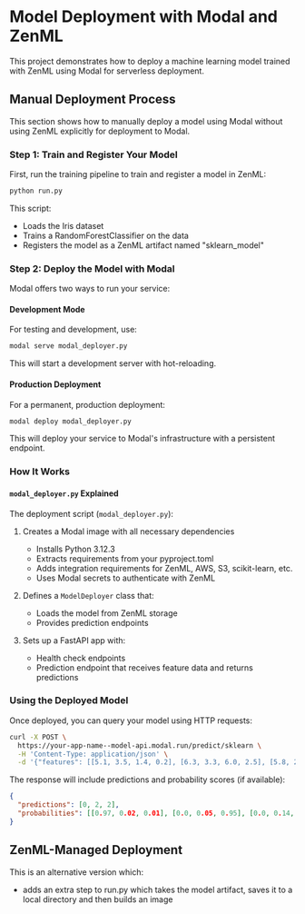 # Model Deployment with Modal and ZenML

This project demonstrates how to deploy a machine learning model trained with ZenML using Modal for serverless deployment.

## Manual Deployment Process

This section shows how to manually deploy a model using Modal without using
ZenML explicitly for deployment to Modal.

### Step 1: Train and Register Your Model

First, run the training pipeline to train and register a model in ZenML:

```bash
python run.py
```

This script:
- Loads the Iris dataset
- Trains a RandomForestClassifier on the data
- Registers the model as a ZenML artifact named "sklearn_model"

### Step 2: Deploy the Model with Modal

Modal offers two ways to run your service:

#### Development Mode

For testing and development, use:

```bash
modal serve modal_deployer.py
```

This will start a development server with hot-reloading.

#### Production Deployment

For a permanent, production deployment:

```bash
modal deploy modal_deployer.py
```

This will deploy your service to Modal's infrastructure with a persistent endpoint.

### How It Works

#### `modal_deployer.py` Explained

The deployment script (`modal_deployer.py`):

1. Creates a Modal image with all necessary dependencies
   - Installs Python 3.12.3
   - Extracts requirements from your pyproject.toml
   - Adds integration requirements for ZenML, AWS, S3, scikit-learn, etc.
   - Uses Modal secrets to authenticate with ZenML

2. Defines a `ModelDeployer` class that:
   - Loads the model from ZenML storage
   - Provides prediction endpoints

3. Sets up a FastAPI app with:
   - Health check endpoints
   - Prediction endpoint that receives feature data and returns predictions

### Using the Deployed Model

Once deployed, you can query your model using HTTP requests:

```bash
curl -X POST \
  https://your-app-name--model-api.modal.run/predict/sklearn \
  -H 'Content-Type: application/json' \
  -d '{"features": [[5.1, 3.5, 1.4, 0.2], [6.3, 3.3, 6.0, 2.5], [5.8, 2.7, 5.1, 1.9]]}'
```

The response will include predictions and probability scores (if available):

```json
{
  "predictions": [0, 2, 2],
  "probabilities": [[0.97, 0.02, 0.01], [0.0, 0.05, 0.95], [0.0, 0.14, 0.86]]
}
```

## ZenML-Managed Deployment

This is an alternative version which:

- adds an extra step to run.py which takes the model artifact, saves it to a
  local directory and then builds an image
